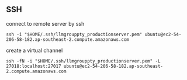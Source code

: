 ## SSH
connect to remote server by ssh

`ssh -i "$HOME/.ssh/llmgrouppty_productionserver.pem" ubuntu@ec2-54-206-58-182.ap-southeast-2.compute.amazonaws.com`

create a virtual channel

`ssh -fN -i "$HOME/.ssh/llmgrouppty_productionserver.pem" -L 27018:localhost:27017 ubuntu@ec2-54-206-58-182.ap-southeast-2.compute.amazonaws.com`
